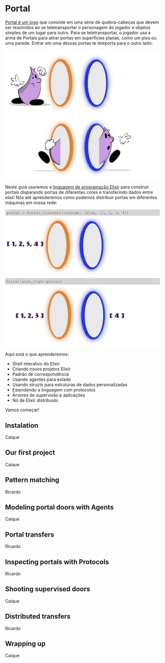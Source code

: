 # Portal
 [Portal é um jogo](http://en.wikipedia.org/wiki/Portal_(video_game)) que consiste em uma série de quebra-cabeças que devem ser resolvidos ao se teletransportar o personagem do jogador e objetos simples de um lugar para outro.
Para se teletransportar, o jogador usa a arma de Portais para atirar portas em superfícies planas, como um piso ou uma parede. Entrar em uma dessas portas te teleporta para o outro lado:

![](imagens/1.jpeg)

Neste guia usaremos a [linguagem de programação Elixir](http://elixir-lang.org/getting-started/introduction.html) para construir portais disparando portas de diferentes cores e transferindo dados entre elas! Nós até aprenderemos como podemos distribuir portas em diferentes máquinas em nossa rede:

![](imagens/2.jpeg)

Aqui está o que aprenderemos:

* Shell interativo do Elixir
* Criando novos projetos Elixir
* Padrão de correspondência
* Usando agentes para estado
* Usando structs para estruturas de dados personalizadas
* Estendendo a linguagem com protocolos
* Árvores de supervisão e aplicações
* Nó de Elixir distribuído

Vamos começar!

## Instalation

Caique

## Our first project

Caique

## Pattern matching

Ricardo

## Modeling portal doors with Agents

Caique

## Portal transfers

Ricardo

## Inspecting portals with Protocols

Ricardo

## Shooting supervised doors

Caique

## Distributed transfers

Ricardo

## Wrapping up

Caique
